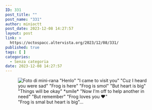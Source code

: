 ```yaml
---
ID: 331
post_title: ""
post_name: "331"
author: minioctt
post_date: 2023-12-08 14:27:57
layout: post
link: >
  https://octospacc.altervista.org/2023/12/08/331/
published: true
tags: [ ]
categories:
  - Senza categoria
date: 2023-12-08 14:27:57
---
```

<!-- wp:image {"id":332,"sizeSlug":"full","linkDestination":"none"} -->
<figure class="wp-block-image size-full"><img src="https://octospacc.altervista.org/wp-content/uploads/2023/12/image-3.png" alt="Foto di mini-rana &quot;Henlo&quot; &quot;I came to visit you&quot; &quot;Cuz I heard you were sad&quot; &quot;Frog is here&quot; &quot;Frog is smol&quot; &quot;But heart is big&quot; &quot;Things will be okay&quot; *smile* &quot;Now I'm off to help another in need&quot; &quot;But remember&quot; &quot;Frog loves you ❤️&quot;" class="wp-image-332"/><figcaption class="wp-element-caption">"Frog is smal but heart is big"...</figcaption></figure>
<!-- /wp:image -->